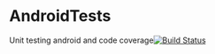 # AndroidTests
Unit testing android and code coverage[![Build Status](https://travis-ci.org/maina/AndroidTests.svg?branch=master)](https://travis-ci.org/maina/AndroidTests)
